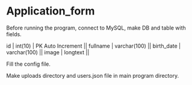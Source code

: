 # Application_form
Before running the program, connect to MySQL, make DB and table with fields.

id | int(10) | PK Auto Increment || 
fullname | varchar(100)	||
birth_date | varchar(100)	||
image | longtext ||


Fill the config file.

Make uploads directory and users.json file in main program directory.


